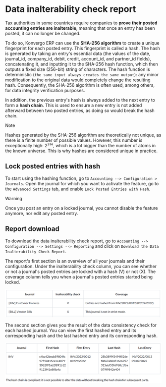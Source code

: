 # Data inalterability check report

Tax authorities in some countries require companies to **prove their
posted accounting entries are inalterable**, meaning that once an entry
has been posted, it can no longer be changed.

To do so, Konvergo ERP can use the **SHA-256 algorithm** to create a unique
fingerprint for each posted entry. This fingerprint is called a hash.
The hash is generated by taking an entry's essential data (the values of
the <span class="title-ref">date</span>,
<span class="title-ref">journal_id</span>,
<span class="title-ref">company_id</span>,
<span class="title-ref">debit</span>,
<span class="title-ref">credit</span>,
<span class="title-ref">account_id</span>, and
<span class="title-ref">partner_id</span> fields), concatenating it, and
inputting it to the SHA-256 hash function, which then outputs a fixed
size (256-bit) string of characters. The hash function is deterministic
(`the
same input always creates the same output`): any minor modification to
the original data would completely change the resulting hash.
Consequently, the SHA-256 algorithm is often used, among others, for
data integrity verification purposes.

In addition, the previous entry's hash is always added to the next entry
to form a **hash chain**. This is used to ensure a new entry is not
added afterward between two posted entries, as doing so would break the
hash chain.

> [!NOTE]
> Hashes generated by the SHA-256 algorithm are theoretically not
> unique, as there is a finite number of possible values. However, this
> number is exceptionally high: 2²⁵⁶, which is a lot bigger than the
> number of atoms in the known universe. This is why hashes are
> considered unique in practice.

## Lock posted entries with hash

To start using the hashing function, go to
`Accounting --> Configuration > Journals`. Open the journal for which
you want to activate the feature, go to the `Advanced Settings` tab, and
enable `Lock Posted Entries with Hash`.

> [!WARNING]
> Once you post an entry on a locked journal, you cannot disable the
> feature anymore, nor edit any posted entry.

## Report download

To download the data inalterability check report, go to
`Accounting --> Configuration
--> Settings --> Reporting` and click on
`Download the Data Inalterability Check Report`.

The report's first section is an overview of all your journals and their
configuration. Under the inalterability check column, you can see
whether or not a journal's posted entries are locked with a hash (V) or
not (X). The coverage column tells you when a journal's posted entries
started being locked.

<img src="data_inalterability/journal-overview.png" class="align-center"
alt="Configuration report for two journals" />

The second section gives you the result of the data consistency check
for each hashed journal. You can view the first hashed entry and its
corresponding hash and the last hashed entry and its corresponding hash.

<img src="data_inalterability/data-consistency-check.png"
class="align-center"
alt="Data consistency check report for a journal" />
